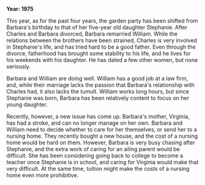 **Year: 1975**

This year, as for the past four years, the garden party has been shifted from Barbara's birthday to that of her five-year old daughter Stephanie. After Charles and Barbara divorced, Barbara remarried William. While the relations between the brothers have been strained, Charles is very involved in Stephanie's life, and has tried hard to be a good father. Even through the divorce, fatherhood has brought some stability to his life, and he lives for his weekends with his daughter. He has dated a few other women, but none seriously.

Barbara and William are doing well. William has a good job at a law firm, and, while their marriage lacks the passion that Barbara's relationship with Charles had, it also lacks the tumult. William works long hours, but since Stephanie was born, Barbara has been relatively content to focus on her young daughter.

Recently, however, a new issue has come up. Barbara's mother, Virginia, has had a stroke, and can no longer manage on her own. Barbara and William need to decide whether to care for her themselves, or send her to a nursing home. They recently bought a new house, and the cost of a nursing home would be hard on them. However, Barbara is very busy chasing after Stephanie, and the extra work of caring for an ailing parent would be difficult. She has been considering going back to college to become a teacher once Stephanie is in school, and caring for Virginia would make that very difficult. At the same time, tuition might make the costs of a nursing home even more prohibitive.

